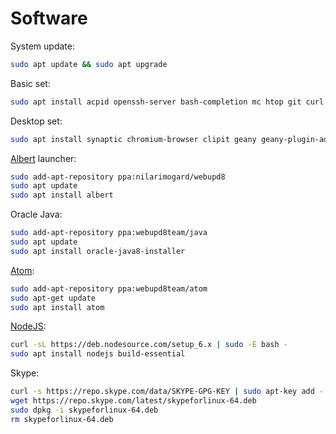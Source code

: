 Software
========

System update: 

```bash
sudo apt update && sudo apt upgrade
```

Basic set:

```bash
sudo apt install acpid openssh-server bash-completion mc htop git curl tmux vim
```

Desktop set:

```bash
sudo apt install synaptic chromium-browser clipit geany geany-plugin-addons geany-plugin-markdown geany-plugins-common gthumb gimp inkscape meld mpv ncdu nfs-common openvpn whois nmap
```

[Albert](https://github.com/albertlauncher/albert) launcher:

```bash
sudo add-apt-repository ppa:nilarimogard/webupd8
sudo apt update
sudo apt install albert
```

Oracle Java:

```bash
sudo add-apt-repository ppa:webupd8team/java
sudo apt update
sudo apt install oracle-java8-installer
```

[Atom](https://github.com/atom/atom):

```bash
sudo add-apt-repository ppa:webupd8team/atom
sudo apt-get update
sudo apt install atom
```

[NodeJS](https://nodejs.org/en/download/package-manager/):

```bash
curl -sL https://deb.nodesource.com/setup_6.x | sudo -E bash -
sudo apt install nodejs build-essential
```

Skype:

```bash
curl -s https://repo.skype.com/data/SKYPE-GPG-KEY | sudo apt-key add -
wget https://repo.skype.com/latest/skypeforlinux-64.deb
sudo dpkg -i skypeforlinux-64.deb
rm skypeforlinux-64.deb
```
